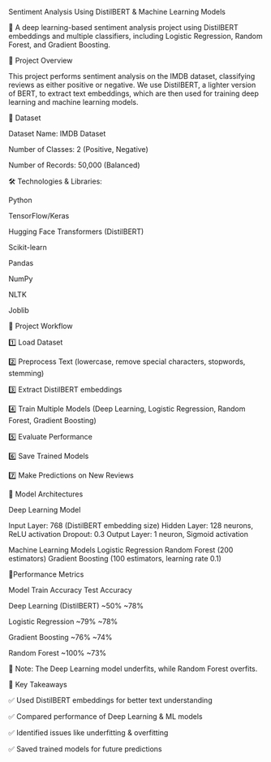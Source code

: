 Sentiment Analysis Using DistilBERT & Machine Learning Models

🚀 A deep learning-based sentiment analysis project using DistilBERT embeddings and multiple classifiers, including Logistic Regression, Random Forest, and Gradient Boosting.

📌 Project Overview

This project performs sentiment analysis on the IMDB dataset, classifying reviews as either positive or negative. We use DistilBERT, a lighter version of BERT, to extract text embeddings, which are then used for training deep learning and machine learning models.

📂 Dataset

Dataset Name: IMDB Dataset

Number of Classes: 2 (Positive, Negative)

Number of Records: 50,000 (Balanced)


🛠️ Technologies & Libraries:

Python

TensorFlow/Keras

Hugging Face Transformers (DistilBERT)

Scikit-learn

Pandas

NumPy

NLTK

Joblib


🔨 Project Workflow

1️⃣ Load Dataset

2️⃣ Preprocess Text (lowercase, remove special characters, stopwords, stemming)

3️⃣ Extract DistilBERT embeddings

4️⃣ Train Multiple Models (Deep Learning, Logistic Regression, Random Forest, Gradient Boosting)

5️⃣ Evaluate Performance

6️⃣ Save Trained Models

7️⃣ Make Predictions on New Reviews

🧩 Model Architectures

Deep Learning Model

Input Layer: 768 (DistilBERT embedding size)
Hidden Layer: 128 neurons, ReLU activation
Dropout: 0.3
Output Layer: 1 neuron, Sigmoid activation

Machine Learning Models
Logistic Regression
Random Forest (200 estimators)
Gradient Boosting (100 estimators, learning rate 0.1)

🎯Performance Metrics

Model	Train Accuracy	            Test   Accuracy

Deep Learning (DistilBERT)	      ~50%	  ~78%

Logistic Regression	              ~79%	  ~78%

Gradient Boosting	                ~76%	  ~74%

Random Forest	                    ~100% 	~73%

📌 Note: The Deep Learning model underfits, while Random Forest overfits.

📌 Key Takeaways

✅ Used DistilBERT embeddings for better text understanding

✅ Compared performance of Deep Learning & ML models

✅ Identified issues like underfitting & overfitting

✅ Saved trained models for future predictions

